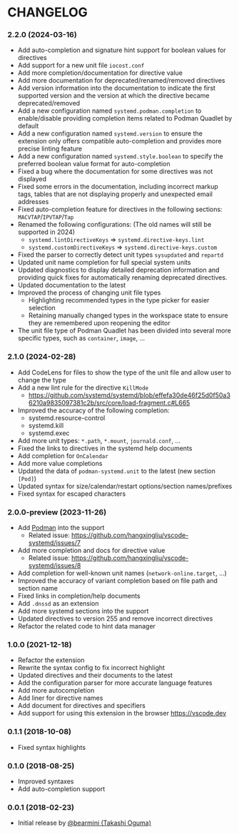 # CHANGELOG

### 2.2.0 (2024-03-16)

- Add auto-completion and signature hint support for boolean values for directives
- Add support for a new unit file `iocost.conf`
- Add more completion/documentation for directive value
- Add more documentation for deprecated/renamed/removed directives
- Add version information into the documentation to indicate the first supported version and the version at which the directive became deprecated/removed
- Add a new configuration named `systemd.podman.completion` to enable/disable providing completion items related to Podman Quadlet by default
- Add a new configuration named `systemd.version` to ensure the extension only offers compatible auto-completion and provides more precise linting feature
- Add a new configuration named `systemd.style.boolean` to specify the preferred boolean value format for auto-completion
- Fixed a bug where the documentation for some directives was not displayed
- Fixed some errors in the documentation, including incorrect markup tags, tables that are not 
displaying properly and unexpected email addresses
- Fixed auto-completion feature for directives in the following sections: `MACVTAP`/`IPVTAP`/`Tap`
- Renamed the following configurations: (The old names will still be supported in 2024)
    - `systemd.lintDirectiveKeys` => `systemd.directive-keys.lint`
    - `systemd.customDirectiveKeys` => `systemd.directive-keys.custom`
- Fixed the parser to correctly detect unit types `sysupdated` and `repartd`
- Updated unit name completion for full special system units 
- Updated diagnostics to display detailed deprecation information and providing quick fixes for automatically renaming deprecated directives.
- Updated documentation to the latest
- Improved the process of changing unit file types
    - Highlighting recommended types in the type picker for easier selection
    - Retaining manually changed types in the workspace state to ensure they are remembered upon reopening the editor
- The unit file type of Podman Quadlet has been divided into several more specific types, such as `container`, `image`, ...


### 2.1.0 (2024-02-28)

- Add CodeLens for files to show the type of the unit file and allow user to change the type
- Add a new lint rule for the directive `KillMode`
    - <https://github.com/systemd/systemd/blob/effefa30de46f25d0f50a36210a9835097381c2b/src/core/load-fragment.c#L665>
- Improved the accuracy of the following completion:
    - systemd.resource-control
    - systemd.kill
    - systemd.exec
- Add more unit types: `*.path`, `*.mount`, `journald.conf`, ...
- Fixed the links to directives in the systemd help documents
- Add completion for `OnCalendar`
- Add more value completions
- Updated the data of `podman-systemd.unit` to the latest (new section `[Pod]`)
- Updated syntax for size/calendar/restart options/section names/prefixes
- Fixed syntax for escaped characters

### 2.0.0-preview (2023-11-26)

- Add [Podman](https://docs.podman.io/en/latest/markdown/podman-systemd.unit.5.html) into the support
    - Related issue: <https://github.com/hangxingliu/vscode-systemd/issues/7>
- Add more completion and docs for directive value 
    - Related issue: <https://github.com/hangxingliu/vscode-systemd/issues/8>
- Add completion for well-known unit names (`network-online.target`, ...)
- Improved the accuracy of variant completion based on file path and section name
- Fixed links in completion/help documents
- Add `.dnssd` as an extension
- Add more systemd sections into the support
- Updated directives to version 255 and remove incorrect directives
- Refactor the related code to hint data manager

### 1.0.0 (2021-12-18)

- Refactor the extension
- Rewrite the syntax config to fix incorrect highlight
- Updated directives and their documents to the latest
- Add the configuration parser for more accurate language features
- Add more autocompletion
- Add liner for directive names
- Add document for directives and specifiers
- Add support for using this extension in the browser <https://vscode.dev>

### 0.1.1 (2018-10-08)

- Fixed syntax highlights

### 0.1.0 (2018-08-25)

- Improved syntaxes
- Add auto-completion support

### 0.0.1 (2018-02-23)

- Initial release by [@bearmini (Takashi Oguma)](https://github.com/bearmini)
